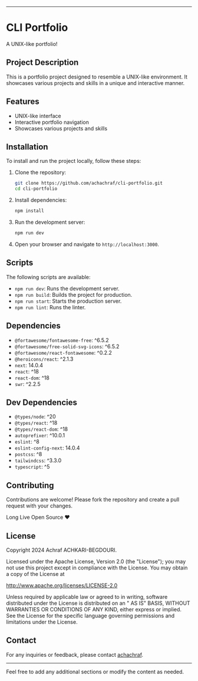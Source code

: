
---

# CLI Portfolio

A UNIX-like portfolio!

## Project Description

This is a portfolio project designed to resemble a UNIX-like environment. It showcases various projects and skills in a unique and interactive manner.

## Features

- UNIX-like interface
- Interactive portfolio navigation
- Showcases various projects and skills

## Installation

To install and run the project locally, follow these steps:

1. Clone the repository:
   ```sh
   git clone https://github.com/achachraf/cli-portfolio.git
   cd cli-portfolio
   ```

2. Install dependencies:
   ```sh
   npm install
   ```

3. Run the development server:
   ```sh
   npm run dev
   ```

4. Open your browser and navigate to `http://localhost:3000`.

## Scripts

The following scripts are available:

- `npm run dev`: Runs the development server.
- `npm run build`: Builds the project for production.
- `npm run start`: Starts the production server.
- `npm run lint`: Runs the linter.

## Dependencies

- `@fortawesome/fontawesome-free`: ^6.5.2
- `@fortawesome/free-solid-svg-icons`: ^6.5.2
- `@fortawesome/react-fontawesome`: ^0.2.2
- `@heroicons/react`: ^2.1.3
- `next`: 14.0.4
- `react`: ^18
- `react-dom`: ^18
- `swr`: ^2.2.5

## Dev Dependencies

- `@types/node`: ^20
- `@types/react`: ^18
- `@types/react-dom`: ^18
- `autoprefixer`: ^10.0.1
- `eslint`: ^8
- `eslint-config-next`: 14.0.4
- `postcss`: ^8
- `tailwindcss`: ^3.3.0
- `typescript`: ^5

## Contributing

Contributions are welcome! Please fork the repository and create a pull request with your changes.

Long Live Open Source ❤️

## License

Copyright 2024 Achraf ACHKARI-BEGDOURI.

Licensed under the Apache License, Version 2.0 (the "License"); you may not use this project except in compliance with the License. You may obtain a copy of the License at

http://www.apache.org/licenses/LICENSE-2.0

Unless required by applicable law or agreed to in writing, software distributed under the License is distributed on an " AS IS" BASIS, WITHOUT WARRANTIES OR CONDITIONS OF ANY KIND, either express or implied. See the License for the specific language governing permissions and limitations under the License.


## Contact

For any inquiries or feedback, please contact [achachraf](https://github.com/achachraf).

---

Feel free to add any additional sections or modify the content as needed.